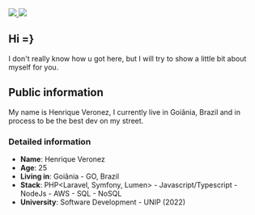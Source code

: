 <a target='_blank' href="https://www.instagram.com/v3ronez">
        <img src="https://img.shields.io/badge/Instagram-E4405F?style=for-the-badge&logo=instagram&logoColor=white">
</a>
<a target='_blank' href="https://www.linkedin.com/in/henrique-veronez/">
        <img src="https://img.shields.io/badge/LinkedIn-0077B5?style=for-the-badge&logo=linkedin&logoColor=white">
</a>

## Hi =}

I don't really know how u got here, but I will try to show a little bit about myself for you.

## Public information
My name is Henrique Veronez, I currently live in Goiânia, Brazil and in process to be the best dev on my street.

### Detailed information

* **Name**: Henrique Veronez
* **Age**: 25
* **Living in**: Goiânia - GO, Brazil
* **Stack**: PHP<Laravel, Symfony, Lumen> - Javascript/Typescript - NodeJs - AWS - SQL - NoSQL
* **University**: Software Development - UNIP (2022)
